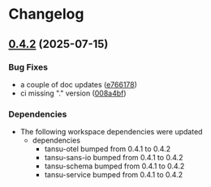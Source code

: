 # Changelog

## [0.4.2](https://github.com/tansu-io/tansu/compare/tansu-generator-v0.4.1...tansu-generator-v0.4.2) (2025-07-15)


### Bug Fixes

* a couple of doc updates ([e766178](https://github.com/tansu-io/tansu/commit/e766178c0d066168fee20d765a8d72fc658ede57))
* ci missing "." version ([008a4bf](https://github.com/tansu-io/tansu/commit/008a4bff1a86b5736d9e1c4433220a76b39a8f28))


### Dependencies

* The following workspace dependencies were updated
  * dependencies
    * tansu-otel bumped from 0.4.1 to 0.4.2
    * tansu-sans-io bumped from 0.4.1 to 0.4.2
    * tansu-schema bumped from 0.4.1 to 0.4.2
    * tansu-service bumped from 0.4.1 to 0.4.2
